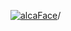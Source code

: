 [![alcaFace](https://camo.githubusercontent.com/2ee094c4af74cb0ec2e19388fccfb809837623e3/68747470733a2f2f7374617469632d63646e2e6a74766e772e6e65742f656d6f7469636f6e732f76312f3332383632362f312e30)](https://twitch.tv/Alca)/

<!--
# My "Popular" CodePens

<table>
	<tr>
		<th></th>
		<th>Title</th>
		<th>Last updated</th>
	</tr>
	<tr>
		<td><a href="https://codepen.io/Alca/pen/xxJVEBB" rel="nofollow"><img src="https://codepen.io/alca/pen/xxJVEBB/image/default.png" width="100" height="56.25"></a></td>
		<td><a href="https://codepen.io/Alca/pen/xxJVEBB" rel="nofollow">A Pen by Jacob Foster</a></td>
		<td>Dec 30, 2022</td>
	</tr>
	<tr>
		<td><a href="https://codepen.io/Alca/pen/zYLqBqB" rel="nofollow"><img src="https://codepen.io/alca/pen/zYLqBqB/image/default.png" width="100" height="56.25"></a></td>
		<td><a href="https://codepen.io/Alca/pen/zYLqBqB" rel="nofollow">A Pen by Jacob Foster</a></td>
		<td>Dec 29, 2022</td>
	</tr>
	<tr>
		<td><a href="https://codepen.io/Alca/pen/gOjPVyw" rel="nofollow"><img src="https://codepen.io/alca/pen/gOjPVyw/image/default.png" width="100" height="56.25"></a></td>
		<td><a href="https://codepen.io/Alca/pen/gOjPVyw" rel="nofollow">A Pen by Jacob Foster</a></td>
		<td>Dec 29, 2022</td>
	</tr>
	<tr>
		<td><a href="https://codepen.io/Alca/pen/mdjVKyO" rel="nofollow"><img src="https://codepen.io/alca/pen/mdjVKyO/image/default.png" width="100" height="56.25"></a></td>
		<td><a href="https://codepen.io/Alca/pen/mdjVKyO" rel="nofollow">Houndstooth</a></td>
		<td>Dec 28, 2022</td>
	</tr>
	<tr>
		<td><a href="https://codepen.io/Alca/pen/jOpWzjM" rel="nofollow"><img src="https://codepen.io/alca/pen/jOpWzjM/image/default.png" width="100" height="56.25"></a></td>
		<td><a href="https://codepen.io/Alca/pen/jOpWzjM" rel="nofollow">A Pen by Jacob Foster</a></td>
		<td>Dec 28, 2022</td>
	</tr>
	<tr>
		<td><a href="https://codepen.io/Alca/pen/YzjwKBY" rel="nofollow"><img src="https://codepen.io/alca/pen/YzjwKBY/image/default.png" width="100" height="56.25"></a></td>
		<td><a href="https://codepen.io/Alca/pen/YzjwKBY" rel="nofollow">A Pen by Jacob Foster</a></td>
		<td>Dec 27, 2022</td>
	</tr>
	<tr>
		<td><a href="https://codepen.io/Alca/pen/ExpVqBq" rel="nofollow"><img src="https://codepen.io/alca/pen/ExpVqBq/image/default.png" width="100" height="56.25"></a></td>
		<td><a href="https://codepen.io/Alca/pen/ExpVqBq" rel="nofollow">A Pen by Jacob Foster</a></td>
		<td>Dec 27, 2022</td>
	</tr>
	<tr>
		<td><a href="https://codepen.io/Alca/pen/LYBpwgY" rel="nofollow"><img src="https://codepen.io/alca/pen/LYBpwgY/image/default.png" width="100" height="56.25"></a></td>
		<td><a href="https://codepen.io/Alca/pen/LYBpwgY" rel="nofollow">A Pen by Jacob Foster</a></td>
		<td>Dec 27, 2022</td>
	</tr>
	<tr>
		<td><a href="https://codepen.io/Alca/pen/NWBGMvv" rel="nofollow"><img src="https://codepen.io/alca/pen/NWBGMvv/image/default.png" width="100" height="56.25"></a></td>
		<td><a href="https://codepen.io/Alca/pen/NWBGMvv" rel="nofollow">A Pen by Jacob Foster</a></td>
		<td>Dec 27, 2022</td>
	</tr>
	<tr>
		<td><a href="https://codepen.io/Alca/pen/XWBbavJ" rel="nofollow"><img src="https://codepen.io/alca/pen/XWBbavJ/image/default.png" width="100" height="56.25"></a></td>
		<td><a href="https://codepen.io/Alca/pen/XWBbavJ" rel="nofollow">A Pen by Jacob Foster</a></td>
		<td>Dec 27, 2022</td>
	</tr>
</table>

---

###### Last updated: Fri, 30 Dec 2022 05:01:21 GMT
-->
